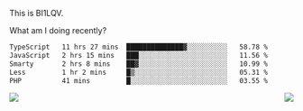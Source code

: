 This is BI1LQV.

What am I doing recently?

<!--START_SECTION:waka-->

```txt
TypeScript   11 hrs 27 mins  ██████████████▓░░░░░░░░░░   58.78 %
JavaScript   2 hrs 15 mins   ███░░░░░░░░░░░░░░░░░░░░░░   11.56 %
Smarty       2 hrs 8 mins    ██▓░░░░░░░░░░░░░░░░░░░░░░   10.99 %
Less         1 hr 2 mins     █▒░░░░░░░░░░░░░░░░░░░░░░░   05.31 %
PHP          41 mins         █░░░░░░░░░░░░░░░░░░░░░░░░   03.55 %
```

<!--END_SECTION:waka-->
<img align="right" src="https://github-readme-stats.vercel.app/api?username=bi1lqv&show_icons=true&count_private=true">

<img src="https://metrics.lecoq.io/bi1lqv?template=classic&base.activity=0&base.community=0&base.repositories=0&base.metadata=0&isocalendar=1&base=header%2C%20activity%2C%20community%2C%20repositories%2C%20metadata&base.indepth=false&base.hireable=false&isocalendar=false&isocalendar.duration=full-year&config.timezone=Asia%2FShanghai">

